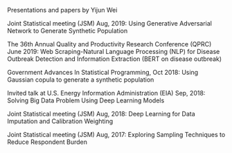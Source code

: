 Presentations and papers by Yijun Wei

Joint Statistical meeting (JSM) Aug, 2019: Using Generative Adversarial Network to Generate Synthetic Population

The 36th Annual Quality and Productivity Research Conference (QPRC) June 2019: Web Scraping-Natural Language Processing (NLP) for Disease Outbreak Detection and Information Extraction (BERT on disease outbreak)

Government Advances In Statistical Programming, Oct 2018: Using Gaussian copula to generate a synthetic population

Invited talk at U.S. Energy Information Administration (EIA) Sep, 2018: Solving Big Data Problem Using Deep Learning Models

Joint Statistical meeting (JSM) Aug, 2018: Deep Learning for Data Imputation and Calibration Weighting

Joint Statistical meeting (JSM) Aug, 2017: Exploring Sampling Techniques to Reduce Respondent Burden
